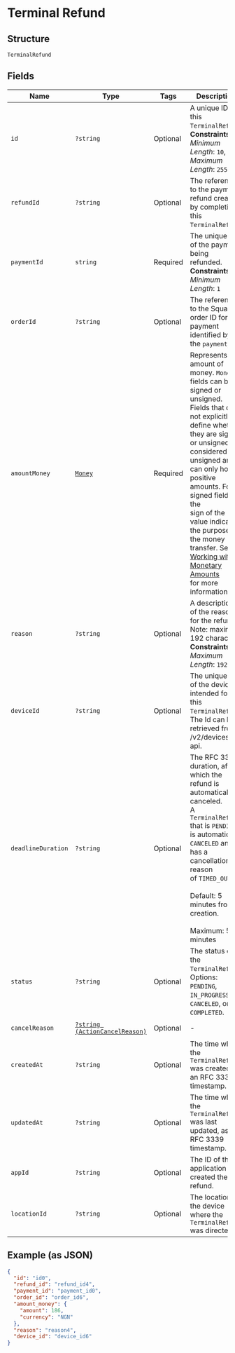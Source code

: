 
# Terminal Refund

## Structure

`TerminalRefund`

## Fields

| Name | Type | Tags | Description | Getter | Setter |
|  --- | --- | --- | --- | --- | --- |
| `id` | `?string` | Optional | A unique ID for this `TerminalRefund`.<br>**Constraints**: *Minimum Length*: `10`, *Maximum Length*: `255` | getId(): ?string | setId(?string id): void |
| `refundId` | `?string` | Optional | The reference to the payment refund created by completing this `TerminalRefund`. | getRefundId(): ?string | setRefundId(?string refundId): void |
| `paymentId` | `string` | Required | The unique ID of the payment being refunded.<br>**Constraints**: *Minimum Length*: `1` | getPaymentId(): string | setPaymentId(string paymentId): void |
| `orderId` | `?string` | Optional | The reference to the Square order ID for the payment identified by the `payment_id`. | getOrderId(): ?string | setOrderId(?string orderId): void |
| `amountMoney` | [`Money`](/doc/models/money.md) | Required | Represents an amount of money. `Money` fields can be signed or unsigned.<br>Fields that do not explicitly define whether they are signed or unsigned are<br>considered unsigned and can only hold positive amounts. For signed fields, the<br>sign of the value indicates the purpose of the money transfer. See<br>[Working with Monetary Amounts](https://developer.squareup.com/docs/build-basics/working-with-monetary-amounts)<br>for more information. | getAmountMoney(): Money | setAmountMoney(Money amountMoney): void |
| `reason` | `?string` | Optional | A description of the reason for the refund.<br>Note: maximum 192 characters<br>**Constraints**: *Maximum Length*: `192` | getReason(): ?string | setReason(?string reason): void |
| `deviceId` | `?string` | Optional | The unique ID of the device intended for this `TerminalRefund`.<br>The Id can be retrieved from /v2/devices api. | getDeviceId(): ?string | setDeviceId(?string deviceId): void |
| `deadlineDuration` | `?string` | Optional | The RFC 3339 duration, after which the refund is automatically canceled.<br>A `TerminalRefund` that is `PENDING` is automatically `CANCELED` and has a cancellation reason<br>of `TIMED_OUT`.<br><br>Default: 5 minutes from creation.<br><br>Maximum: 5 minutes | getDeadlineDuration(): ?string | setDeadlineDuration(?string deadlineDuration): void |
| `status` | `?string` | Optional | The status of the `TerminalRefund`.<br>Options: `PENDING`, `IN_PROGRESS`, `CANCELED`, or `COMPLETED`. | getStatus(): ?string | setStatus(?string status): void |
| `cancelReason` | [`?string (ActionCancelReason)`](/doc/models/action-cancel-reason.md) | Optional | - | getCancelReason(): ?string | setCancelReason(?string cancelReason): void |
| `createdAt` | `?string` | Optional | The time when the `TerminalRefund` was created, as an RFC 3339 timestamp. | getCreatedAt(): ?string | setCreatedAt(?string createdAt): void |
| `updatedAt` | `?string` | Optional | The time when the `TerminalRefund` was last updated, as an RFC 3339 timestamp. | getUpdatedAt(): ?string | setUpdatedAt(?string updatedAt): void |
| `appId` | `?string` | Optional | The ID of the application that created the refund. | getAppId(): ?string | setAppId(?string appId): void |
| `locationId` | `?string` | Optional | The location of the device where the `TerminalRefund` was directed. | getLocationId(): ?string | setLocationId(?string locationId): void |

## Example (as JSON)

```json
{
  "id": "id0",
  "refund_id": "refund_id4",
  "payment_id": "payment_id0",
  "order_id": "order_id6",
  "amount_money": {
    "amount": 186,
    "currency": "NGN"
  },
  "reason": "reason4",
  "device_id": "device_id6"
}
```

